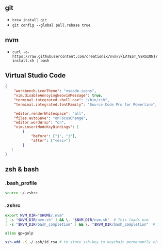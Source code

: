 ## git
- `brew install git`
- `git config --global pull.rebase true`

## nvm
- `curl -o- https://raw.githubusercontent.com/creationix/nvm/v{LATEST_VERSION}/install.sh | bash`

## Virtual Studio Code
```json
{
    "workbench.iconTheme": "vscode-icons",
    "vim.disableAnnoyingNeovimMessage": true,
    "terminal.integrated.shell.osx": "/bin/zsh",
    "terminal.integrated.fontFamily": "Source Code Pro for Powerline",
    
    "editor.renderWhitespace": "all",
    "files.autoSave": "onFocusChange",
    "editor.wordWrap": "on",
    "vim.insertModeKeyBindings": [
        {
            "before": ["j", "j"],
            "after": ["<esc>"]
        }
   ]
}
```

## zsh & bash

### .bash_profile

```sh
source ~/.zshrc
```

### .zshrc

```sh
export NVM_DIR="$HOME/.nvm"
[ -s "$NVM_DIR/nvm.sh" ] && \. "$NVM_DIR/nvm.sh"  # This loads nvm
[ -s "$NVM_DIR/bash_completion" ] && \. "$NVM_DIR/bash_completion"  # This loads nvm bash_completion

alias gp=gulp

ssh-add -K ~/.ssh/id_rsa # to store ssh-key to keychain permanantly with passphrase
```
